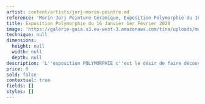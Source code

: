 ```yaml
---
artist: content/artists/jorj-morin-peintre.md
reference: 'Morin Jorj Peinture Céramique, Exposition Polymorphie du 16 Janvier 1er Février 2020'
title: Exposition Polymorphie du 16 Janvier 1er Février 2020
image: 'https://galerie-gaia.s3.eu-west-3.amazonaws.com/tina/uploads/morin-jorj-peinture-ceramique/1390.jpg'
technique: null
dimensions:
  height: null
  width: null
  depth: null
description: 'L''exposition POLYMORPHIE c''est le désir de faire découvrir à ceux qui ne connaissent pas l''artiste nantais Jorj Morin, comme il est passionnant de regarder un artiste se confronter à des supports différents qui offrent des contraintes jubilatoires. Découvrir ses peintures, ses gravures mais aussi des gouaches, des stèles et des tapisseries, où la ligne claire et la palette de couleurs nous font intimement vibrer.'
price: 0
sold: false
contextual: true
fields: []
styles: []
---
```


